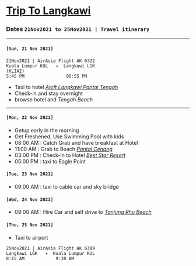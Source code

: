 # [Trip To Langkawi](https://en.wikipedia.org/wiki/Langkawi)

### Dates `21Nov2021 to 25Nov2021 | Travel itinerary` 
***
#### `[Sun, 21 Nov 2021]`

```
21Nov2021 | AirAsia Flight AK 6322
Kuala Lumpur KUL   ✈  Langkawi LGK
(KLIA2)
5:45 PM                06:55 PM   
```  
* Taxi to hotel [*Aloft Langkawi Pantai Tengah*](https://www.booking.com/hotel/my/aloft-langkawi-pantai-tengah.en-gb.html?aid=356980;label=gog235jc-1DCAsooQFCHGFsb2Z0LWxhbmdrYXdpLXBhbnRhaS10ZW5nYWhIM1gDaKEBiAEBmAEJuAEXyAEM2AED6AEBiAIBqAIDuALDy6uKBsACAdICJGVlMWQ2OTkwLWE1MzItNDBmNi05NzUwLTQyNDBjNmZjODg5ZNgCBOACAQ;sid=56154df37de3f1e9697d0b421db3db09;dist=0&keep_landing=1&sb_price_type=total&type=total&)
* Check-in and stay overnight
* browse hotel and *Tengah Beach*

***
####  `[Mon, 22 Nov 2021]`

* Getup early in the morning 
* Get Freshened, Use Swimming Pool with kids  
* 08:00 AM : Catch Grab and have breakfast at Hotel    
* 11:00 AM : Grab to Beach [*Pantai Cenang*](https://www.google.com/maps/place/Pantai+Cenang/@6.2919161,99.7153093,15z/data=!3m1!4b1!4m5!3m4!1s0x304b880ba2f7821b:0xc3f05608f5876103!8m2!3d6.2955916!4d99.7228132) 
* 03:00 PM : Check-In to Hotel [*Best Star Resort*](https://www.booking.com/hotel/my/best-star-resort.en-gb.html?aid=318615;label=English_Malaysia_EN_MY_28546570465-jELQnVdAMC_8Kt9BEgFNcAS217244047644%3Apl%3Ata%3Ap1%3Ap2%3Aac%3Aap%3Aneg%3Afi2643420983%3Atiaud-294889294453%3Adsa-209715373945%3Alp9066763%3Ali%3Adec%3Adm;sid=56154df37de3f1e9697d0b421db3db09;dest_id=900040048;dest_type=city;dist=0;from_beach_non_key_ufi_sr=1;group_adults=2;group_children=0;hapos=1;hpos=1;no_rooms=1;room1=A%2CA;sb_price_type=total;sr_order=popularity;srepoch=1632298763;srpvid=cb773a8529f70075;type=total;ucfs=1&#hotelTmpl)
* 05:00 PM : taxi to Eagle Point  

####  `[Tue, 23 Nov 2021]`  
* 09:00 AM : taxi to cable car and sky bridge   

####  `[Wed, 24 Nov 2021]`  
* 09:00 AM : Hire Car and self drive to [*Tanjung Rhu Beach*](https://www.google.com/maps/place/Tanjung+Rhu+Beach/@6.4504375,99.8058892,15z/data=!3m1!4b1!4m5!3m4!1s0x304c7c9750aa017d:0xb60a522f3f148e84!8m2!3d6.4543901!4d99.8219476) 

#### `[Thu, 25 Nov 2021]`  

* Taxi to airport  

```
25Nov2021 | AirAsia Flight AK 6309
Langkawi LGK   ✈  Kuala Lumpur KUL
8:15 AM            9:30 AM
```
